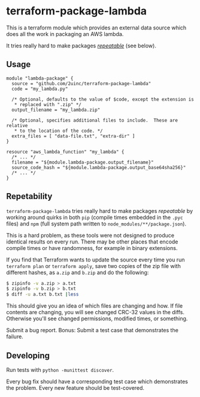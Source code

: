 # terraform-package-lambda

This is a terraform module which provides an external data source which does
all the work in packaging an AWS lambda.

It tries really hard to make packages [*repeatable*](#repeatability) (see below).

## Usage

```hcl
module "lambda-package" {
  source = "github.com/2uinc/terraform-package-lambda"
  code = "my_lambda.py"

  /* Optional, defaults to the value of $code, except the extension is
   * replaced with ".zip" */
  output_filename = "my_lambda.zip"

  /* Optional, specifies additional files to include.  These are relative
   * to the location of the code. */
  extra_files = [ "data-file.txt", "extra-dir" ]
}

resource "aws_lambda_function" "my_lambda" {
  /* ... */
  filename = "${module.lambda-package.output_filename}"
  source_code_hash = "${module.lambda-package.output_base64sha256}"
  /* ... */
}
```

## Repetability

`terraform-package-lambda` tries really hard to make packages *repeatable* by
working around quirks in both `pip` (compile times embedded in the `.pyc`
files) and `npm` (full system path written to `node_modules/**/package.json`).

This is a hard problem, as these tools were not designed to produce identical
results on every run.  There may be other places that encode compile times
or have randomness, for example in binary extensions.

If you find that Terraform wants to update the source every time you run
`terraform plan` or `terraform apply`, save two copies of the zip file with
different hashes, as `a.zip` and `b.zip` and do the following:

```sh
$ zipinfo -v a.zip > a.txt
$ zipinfo -v b.zip > b.txt
$ diff -u a.txt b.txt |less
```

This should give you an idea of which files are changing and how.  If file
contents are changing, you will see changed CRC-32 values in the diffs.
Otherwise you'll see changed permissions, modified times, or something.

Submit a bug report.  Bonus: Submit a test case that demonstrates the failure.

## Developing

Run tests with `python -munittest discover`.

Every bug fix should have a corresponding test case which demonstrates the
problem.  Every new feature should be test-covered.
